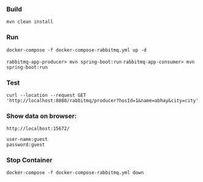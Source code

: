 ### Build

```
mvn clean install
```

### Run

```docker-compose -f docker-compose-rabbitmq.yml up -d```

```rabbitmq-app-producer> mvn spring-boot:run```
```rabbitmq-app-consumer> mvn spring-boot:run```

### Test

```
curl --location --request GET 'http://localhost:8080/rabbitmq/producer?hosId=1&name=abhay&city=city'
```

### Show data on browser:

```
http://localhost:15672/

user-name:guest
password:guest
```


### Stop Container

```docker-compose -f docker-compose-rabbitmq.yml down```